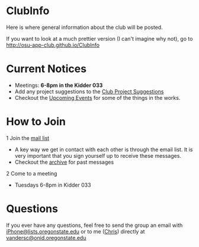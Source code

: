 ClubInfo
========

Here is where general information about the club will be posted.

If you want to look at a much prettier version (I can't imagine why not), go to http://osu-app-club.github.io/ClubInfo


Current Notices
===============
* Meetings: __6-8pm in the Kidder 033__
* Add any project suggestions to the [Club Project Suggestions](https://github.com/OSU-App-Club/ClubInfo/blob/master/ProjectSuggestions.md)
* Checkout the [Upcoming Events](https://github.com/OSU-App-Club/ClubInfo/blob/master/UpcomingEvents.md) for some of the things in the works.

How to Join
===========

1 Join the [mail list](https://secure.engr.oregonstate.edu/mailman/listinfo/app-club)
  * A key way we get in contact with each other is through the email list. It is very important that you sign yourself up to receive these messages.
  * Checkout the [archive](http://engineering.oregonstate.edu/mailman/archives/public/app-club/2013-October/thread.html) for past messages

2 Come to a meeting
  * Tuesdays 6-8pm in Kidder 033

Questions
=========

If you ever have any questions, feel free to send the group an email with iPhone@lists.oregonstate.edu or to me ([Chris](https://github.com/cvanderschuere)) directly at vandersc@onid.oregonstate.edu
